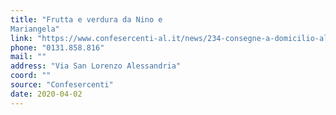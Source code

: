 ```yaml
---
title: "Frutta e verdura da Nino e 
Mariangela"
link: "https://www.confesercenti-al.it/news/234-consegne-a-domicilio-alessandria-lista-aggiornata-al-26-marzo.html"
phone: "0131.858.816"
mail: ""
address: "Via San Lorenzo Alessandria"
coord: ""
source: "Confesercenti"
date: 2020-04-02
---
```



